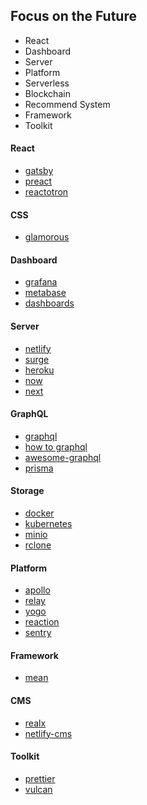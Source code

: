 
## Focus on the Future

- React
- Dashboard
- Server
- Platform
- Serverless
- Blockchain
- Recommend System
- Framework
- Toolkit



#### React

+ [gatsby](https://www.gatsbyjs.org)
+ [preact](https://preactjs.com)
+ [reactotron](https://github.com/infinitered/reactotron)

#### CSS

+ [glamorous](https://glamorous.rocks)

#### Dashboard

+ [grafana](https://grafana.com)
+ [metabase](https://github.com/metabase/metabase)
+ [dashboards](http://keen.github.io/dashboards/)



#### Server

+ [netlify](https://www.netlify.com)
+ [surge](https://surge.sh/)
+ [heroku](https://github.com/heroku/heroku-buildpack-static)
+ [now](https://zeit.co/now)
+ [next](https://zeit.co/now)



#### GraphQL

+ [graphql](http://graphql.org/)
+ [how to graphql](https://www.howtographql.com)
+ [awesome-graphql](https://github.com/chentsulin/awesome-graphql)
+ [prisma](https://github.com/graphcool/prisma)



#### Storage

+ [docker](https://www.docker.com)
+ [kubernetes](https://kubernetes.io)
+ [minio](https://minio.io)
+ [rclone](https://rclone.org)



#### Platform

+ [apollo](http://apollo.auto)
+ [relay](https://facebook.github.io/relay/)
+ [yogo](https://github.com/facebook/yoga)
+ [reaction](https://reactioncommerce.com)
+ [sentry](https://sentry.io/welcome/)



#### Framework

+ [mean](http://mean.io)



#### CMS

+ [realx](https://github.com/relax/relax )
+ [netlify-cms](https://www.netlifycms.org)



#### Toolkit

+ [prettier](https://prettier.io)
+ [vulcan](http://vulcanjs.org)





